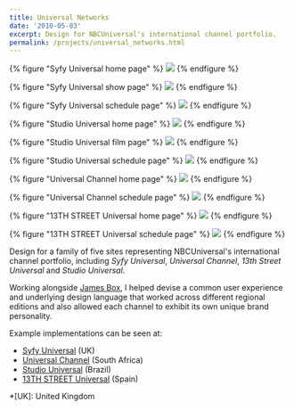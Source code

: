 ```yaml
---
title: Universal Networks
date: '2010-05-03'
excerpt: Design for NBCUniversal's international channel portfolio.
permalink: /projects/universal_networks.html
---
```

{% figure "Syfy Universal home page" %}
![](/assets/images/projects/universal_networks/0.jpg)
{% endfigure %}

{% figure "Syfy Universal show page" %}
![](/assets/images/projects/universal_networks/1.jpg)
{% endfigure %}

{% figure "Syfy Universal schedule page" %}
![](/assets/images/projects/universal_networks/2.jpg)
{% endfigure %}

{% figure "Studio Universal home page" %}
![](/assets/images/projects/universal_networks/3.jpg)
{% endfigure %}

{% figure "Studio Universal film page" %}
![](/assets/images/projects/universal_networks/4.jpg)
{% endfigure %}

{% figure "Studio Universal schedule page" %}
![](/assets/images/projects/universal_networks/5.jpg)
{% endfigure %}

{% figure "Universal Channel home page" %}
![](/assets/images/projects/universal_networks/6.jpg)
{% endfigure %}

{% figure "Universal Channel schedule page" %}
![](/assets/images/projects/universal_networks/7.jpg)
{% endfigure %}

{% figure "13TH STREET Universal home page" %}
![](/assets/images/projects/universal_networks/8.jpg)
{% endfigure %}

{% figure "13TH STREET Universal schedule page" %}
![](/assets/images/projects/universal_networks/9.jpg)
{% endfigure %}

Design for a family of five sites representing NBCUniversal's international channel portfolio, including <cite>Syfy Universal</cite>, <cite>Universal Channel</cite>, <cite>13th Street Universal</cite> and <cite>Studio Universal</cite>.

Working alongside [James Box][1], I helped devise a common user experience and underlying design language that worked across different regional editions and also allowed each channel to exhibit its own unique brand personality.

Example implementations can be seen at:

* [Syfy Universal][2] (UK)
* [Universal Channel][3] (South Africa)
* [Studio Universal][4] (Brazil)
* [13TH STREET Universal][5] (Spain)

[1]: http://clearleft.com/is/james-box/
[2]: http://syfy.co.uk/
[3]: http://universalchannel.co.za/
[4]: http://br.studiouniversal.com/
[5]: http://calle13universal.es/

*[UK]: United Kingdom